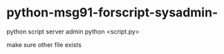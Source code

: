 # python-msg91-forscript-sysadmin-
python script server admin
python <script.py>

make sure other file exists 
